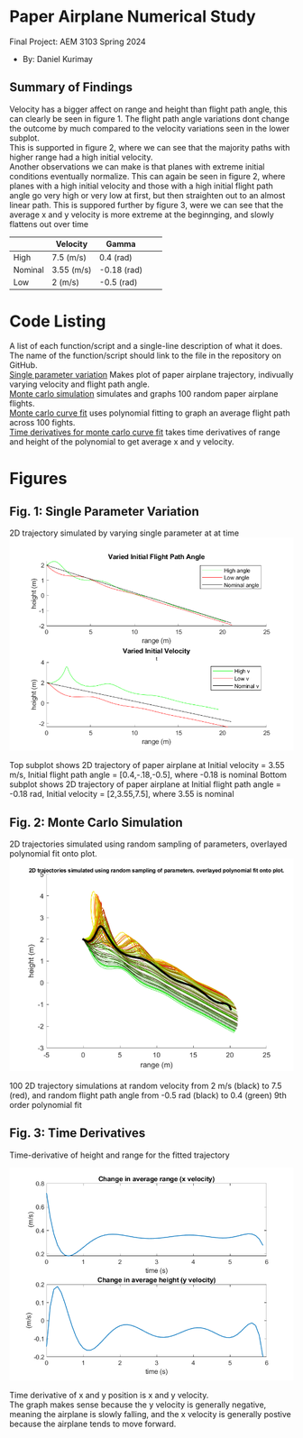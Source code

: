   # Paper Airplane Numerical Study
  Final Project: AEM 3103 Spring 2024

  - By: Daniel Kurimay

  ## Summary of Findings

 Velocity has a bigger affect on range and height than flight path angle, this can clearly be seen in figure 1. The flight path angle variations dont change the outcome by much compared to the velocity variations seen in the lower subplot.  
 This is supported in figure 2, where we can see that the majority paths with higher range had a high initial velocity.  
 Another observations we can make is that planes with extreme initial conditions eventually normalize. This can again be seen in figure 2, where planes with a high initial velocity and those with a high initial flight path angle go very high or very low at first, but then straighten out to an almost linear path.
 This is suppored further by figure 3, were we can see that the average x and y velocity is more extreme at the beginnging, and slowly flattens out over time 

  <Show the variations studied in a table>

|         | Velocity   | Gamma       |   |   |
|---------|------------|-------------|---|---|
| High    | 7.5 (m/s)  | 0.4 (rad)   |   |   |
| Nominal | 3.55 (m/s) | -0.18 (rad) |   |   |
| Low     | 2 (m/s)    | -0.5 (rad)  |   |   |

 
  # Code Listing
  A list of each function/script and a single-line description of what it does.  The name of the function/script should link to the file in the repository on GitHub.  
  [Single parameter variation](https://github.com/DannyKurimay/AEM3013/blob/master/SingleParameterVariation.m#L26-L73) Makes plot of paper airplane trajectory, indivually varying velocity and flight path angle.  
  [Monte carlo simulation](https://github.com/DannyKurimay/AEM3013/blob/master/MonteCarlo.m#L3-L29) simulates and graphs 100 random paper airplane flights.  
  [Monte carlo curve fit](https://github.com/DannyKurimay/AEM3013/blob/master/MonteCarlo.m#L31-L40) uses polynomial fitting to graph an average flight path across 100 fights.  
  [Time derivatives for monte carlo curve fit](https://github.com/DannyKurimay/AEM3013/blob/master/MonteCarlo.m#L42-L55) takes time derivatives of range and height of the polynomial to get average x and y velocity.  

  # Figures

  ## Fig. 1: Single Parameter Variation
  2D trajectory simulated by varying single parameter at at time
  ![](https://github.com/DannyKurimay/AEM3013/blob/master/docs/controlledvariation.png)
  
  Top subplot shows 2D trajectory of paper airplane at Initial velocity = 3.55 m/s, Initial flight path angle = [0.4,-.18,-0.5], where -0.18 is nominal
  Bottom subplot shows 2D trajectory of paper airplane at Initial flight path angle = -0.18 rad, Initial velocity = [2,3.55,7.5], where 3.55 is nominal

  ## Fig. 2: Monte Carlo Simulation
  2D trajectories simulated using random sampling of parameters, overlayed polynomial fit onto plot.
  ![](https://github.com/DannyKurimay/AEM3013/blob/master/docs/randomvariation.png)

  100 2D trajectory simulations at random velocity from 2 m/s (black) to 7.5 (red), and random flight path angle from -0.5 rad (black) to 0.4 (green)
  9th order polynomial fit

 ## Fig. 3: Time Derivatives
 Time-derivative of height and range for the fitted trajectory
   
![](https://github.com/DannyKurimay/AEM3013/blob/master/docs/xyvelocity.png)


  Time derivative of x and y position is x and y velocity.  
  The graph makes sense because the y velocity is generally negative, meaning the airplane is slowly falling,
  and the x velocity is generally postive because the airplane tends to move forward.